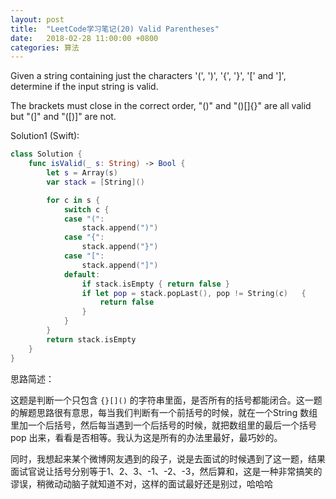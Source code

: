 ```yaml
---
layout: post
title:  "LeetCode学习笔记(20) Valid Parentheses"
date:   2018-02-28 11:00:00 +0800
categories: 算法
---
```


Given a string containing just the characters '(', ')', '{', '}', '[' and ']', determine if the input string is valid.

The brackets must close in the correct order, "()" and "()[]{}" are all valid but "(]" and "([)]" are not.

Solution1 (Swift):

```swift
class Solution {
    func isValid(_ s: String) -> Bool {
        let s = Array(s)
        var stack = [String]()

        for c in s {
            switch c {
            case "(":
                stack.append(")")
            case "{":
                stack.append("}")
            case "[":
                stack.append("]")
            default:
                if stack.isEmpty { return false }
                if let pop = stack.popLast(), pop != String(c)   {
                    return false
                }
            }
        }
        return stack.isEmpty
    }
}
```

思路简述：

这题是判断一个只包含 `{}[]()` 的字符串里面，是否所有的括号都能闭合。这一题的解题思路很有意思，每当我们判断有一个前括号的时候，就在一个String 数组里加一个后括号，然后每当遇到一个后括号的时候，就把数组里的最后一个括号pop 出来，看看是否相等。我认为这是所有的办法里最好，最巧妙的。

同时，我想起来某个微博网友遇到的段子，说是去面试的时候遇到了这一题，结果面试官说让括号分别等于1、2、3、-1、-2、-3，然后算和，这是一种非常搞笑的谬误，稍微动动脑子就知道不对，这样的面试最好还是别过，哈哈哈
